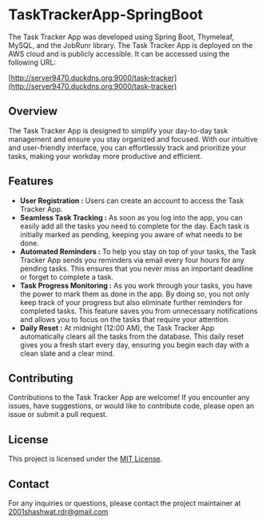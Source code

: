 # TaskTrackerApp-SpringBoot
The Task Tracker App was developed using Spring Boot, Thymeleaf, MySQL, and the JobRunr library.
The Task Tracker App is deployed on the AWS cloud and is publicly accessible. It can be accessed using the following URL:

[http://server9470.duckdns.org:9000/task-tracker](http://server9470.duckdns.org:9000/task-tracker)

## Overview
The Task Tracker App is designed to simplify your day-to-day task management and ensure you stay organized and focused. 
With our intuitive and user-friendly interface, you can effortlessly track and prioritize your tasks, making your workday more productive and efficient.

## Features
* **User Registration :** Users can create an account to access the Task Tracker App.
* **Seamless Task Tracking :** As soon as you log into the app, you can easily add all the tasks you need to complete for the day. Each task is initially marked as pending, keeping you aware of what needs to be done.
* **Automated Reminders :** To help you stay on top of your tasks, the Task Tracker App sends you reminders via email every four hours for any pending tasks. This ensures that you never miss an important deadline or forget to complete a task.
* **Task Progress Monitoring :** As you work through your tasks, you have the power to mark them as done in the app. By doing so, you not only keep track of your progress but also eliminate further reminders for completed tasks. This feature saves you from unnecessary notifications and allows you to focus on the tasks that require your attention.
* **Daily Reset :** At midnight (12:00 AM), the Task Tracker App automatically clears all the tasks from the database. This daily reset gives you a fresh start every day, ensuring you begin each day with a clean slate and a clear mind.

## Contributing
Contributions to the Task Tracker App are welcome! If you encounter any issues, have suggestions, or would like to contribute code, please open an issue or submit a pull request.

## License
This project is licensed under the [MIT License](LICENSE).

## Contact
For any inquiries or questions, please contact the project maintainer at 2001shashwat.rdr@gmail.com
